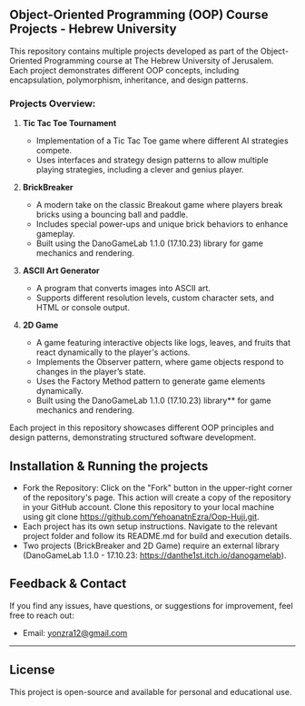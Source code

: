 ## **Object-Oriented Programming (OOP) Course Projects - Hebrew University**

This repository contains multiple projects developed as part of the Object-Oriented Programming course at The Hebrew University of Jerusalem.  
Each project demonstrates different OOP concepts, including encapsulation, polymorphism, inheritance, and design patterns.

### **Projects Overview:**

1. **Tic Tac Toe Tournament**  
   - Implementation of a Tic Tac Toe game where different AI strategies compete.  
   - Uses interfaces and strategy design patterns to allow multiple playing strategies, including a clever and genius player.  

2. **BrickBreaker** 
   - A modern take on the classic Breakout game where players break bricks using a bouncing ball and paddle.  
   - Includes special power-ups and unique brick behaviors to enhance gameplay.  
   - Built using the DanoGameLab 1.1.0 (17.10.23) library for game mechanics and rendering.  

3. **ASCII Art Generator**  
   - A program that converts images into ASCII art.  
   - Supports different resolution levels, custom character sets, and HTML or console output.  

4. **2D Game**
   - A game featuring interactive objects like logs, leaves, and fruits that react dynamically to the player's actions.  
   - Implements the Observer pattern, where game objects respond to changes in the player’s state.  
   - Uses the Factory Method pattern to generate game elements dynamically.  
   - Built using the DanoGameLab 1.1.0 (17.10.23) library** for game mechanics and rendering.  

Each project in this repository showcases different OOP principles and design patterns, demonstrating structured software development.

## Installation & Running the projects
- Fork the Repository: Click on the "Fork" button in the upper-right corner of the repository's page. This action will create a copy of the repository in your GitHub account. Clone this repository to your local machine using git clone https://github.com/YehoanatnEzra/Oop-Huji.git.
- Each project has its own setup instructions. Navigate to the relevant project folder and follow its README.md for build and execution details.
- Two projects (BrickBreaker and 2D Game) require an external library (DanoGameLab 1.1.0 - 17.10.23: https://danthe1st.itch.io/danogamelab).

## Feedback & Contact
If you find any issues, have questions, or suggestions for improvement, feel free to reach out:
- Email: yonzra12@gmail.com

---
## License
This project is open-source and available for personal and educational use.

